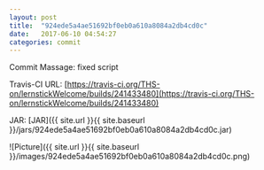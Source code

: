 ```yaml
---
layout: post
title:  "924ede5a4ae51692bf0eb0a610a8084a2db4cd0c"
date:   2017-06-10 04:54:27
categories: commit
---
```


Commit Massage: fixed script  

Travis-CI URL: [https://travis-ci.org/THS-on/lernstickWelcome/builds/241433480](https://travis-ci.org/THS-on/lernstickWelcome/builds/241433480)

JAR: [JAR]({{ site.url }}{{ site.baseurl }}/jars/924ede5a4ae51692bf0eb0a610a8084a2db4cd0c.jar)

![Picture]({{ site.url }}{{ site.baseurl }}/images/924ede5a4ae51692bf0eb0a610a8084a2db4cd0c.png)

